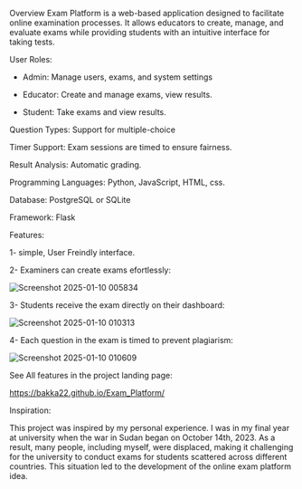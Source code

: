 Overview
Exam Platform is a web-based application designed to facilitate online examination processes. It allows educators to create, manage, and evaluate exams while providing students with an intuitive interface for taking tests.


User Roles:

* Admin: Manage users, exams, and system settings

* Educator: Create and manage exams, view results.

* Student: Take exams and view results.

Question Types: Support for multiple-choice

Timer Support: Exam sessions are timed to ensure fairness.

Result Analysis: Automatic grading.

Programming Languages: Python, JavaScript, HTML, css.

Database: PostgreSQL or SQLite

Framework: Flask

Features:

1- simple, User Freindly interface.

2- Examiners can create exams efortlessly:

![Screenshot 2025-01-10 005834](https://github.com/user-attachments/assets/82e8dfbf-5b9b-4584-b2e5-af52127c0b50)

3- Students receive the exam directly on their dashboard:

![Screenshot 2025-01-10 010313](https://github.com/user-attachments/assets/76094fa5-0931-4c3a-934e-fed1aefd379a)

4- Each question in the exam is timed to prevent plagiarism:

![Screenshot 2025-01-10 010609](https://github.com/user-attachments/assets/b621fb76-357a-471c-a35a-afb6fe860914)

See All features in the project landing page:

https://bakka22.github.io/Exam_Platform/

Inspiration:

This project was inspired by my personal experience. I was in my final year at university when the war in Sudan began on October 14th, 2023. As a result, many people, including myself, were displaced, making it challenging for the university to conduct exams for students scattered across different countries. This situation led to the development of the online exam platform idea.
